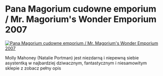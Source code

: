 Pana Magorium cudowne emporium / Mr. Magorium's Wonder Emporium 2007 
=============
[![Pana Magorium cudowne emporium / Mr. Magorium's Wonder Emporium 2007 ](http://vidos.pl/images/player.gif)](http://vidos.pl/pana-magorium-cudowne-emporium-mr-magorium-s-wonder-emporium-2007)

 Molly Mahoney (Natalie Portman) jest niezdarną i niepewną siebie asystentką w najbardziej dziwacznym, fantastycznym i niesamowitym sklepie z zobacz pełny opis

